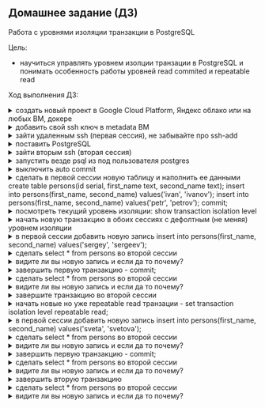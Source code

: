 ## **Домашнее задание (ДЗ)**

Работа с уровнями изоляции транзакции в PostgreSQL

Цель:

* научиться управлять уровнем изолции транзации в PostgreSQL и понимать особенность работы уровней read commited и repeatable read

Ход выполнения ДЗ:
  
  
<details><summary>создать новый проект в Google Cloud Platform, Яндекс облако или на любых ВМ, докере</summary>

Для целей ДЗ развёрнута VM "Ubuntu 22.04.2 LTS"
```bash
zetta55@ubuntu-vm1:~$ cat /etc/os-release 
PRETTY_NAME="Ubuntu 22.04.2 LTS"
NAME="Ubuntu"
VERSION_ID="22.04"
VERSION="22.04.2 LTS (Jammy Jellyfish)"
VERSION_CODENAME=jammy
ID=ubuntu
ID_LIKE=debian
HOME_URL="https://www.ubuntu.com/"
SUPPORT_URL="https://help.ubuntu.com/"
BUG_REPORT_URL="https://bugs.launchpad.net/ubuntu/"
PRIVACY_POLICY_URL="https://www.ubuntu.com/legal/terms-and-policies/privacy-policy"
UBUNTU_CODENAME=jammy
zetta55@ubuntu-vm1:~$ uname -a
Linux ubuntu-vm1 5.19.0-38-generic #39~22.04.1-Ubuntu SMP PREEMPT_DYNAMIC Fri Mar 17 21:16:15 UTC 2 x86_64 x86_64 x86_64 GNU/Linux
zetta55@ubuntu-vm1:~$ 
```

</details>
<details><summary>добавить свой ssh ключ в metadata ВМ</summary>

генерируем пару ключей, забрасываем публичный ключ на сервер, подключаемся к серверу.

</details>

<details><summary>зайти удаленным ssh (первая сессия), не забывайте про ssh-add</summary>
  
  ```shell
zetta55@ubuntu-vm1:~$ who
zetta55  :0           2023-04-09 17:37 (:0) #локальная сессия
zetta55  pts/2        2023-04-09 23:14 (172.16.0.125) #подключение по SSH
```
</details>

<details><summary>поставить PostgreSQL</summary>
  
  ```shell
zetta55@ubuntu-vm1:~$ sudo apt update && sudo apt upgrade -y && sudo sh -c 'echo "deb http://apt.postgresql.org/pub/repos/apt $(lsb_release -cs)-pgdg main" > /etc/apt/sources.list.d/pgdg.list' && wget --quiet -O - https://www.postgresql.org/media/keys/ACCC4CF8.asc | sudo apt-key add - && sudo apt-get update && sudo apt-get -y install postgresql-15
  
установлен пакет postgresql-15 самой новой версии (15.2-1.pgdg22.04+1)
  
zetta55@ubuntu-vm1:~$ pg_lsclusters
Ver Cluster Port Status Owner    Data directory              Log file
15  main    5432 online postgres /var/lib/postgresql/15/main /var/log/postgresql/postgresql-15-main.log
zetta55@ubuntu-vm1:~$

```
</details>

<details><summary>зайти вторым ssh (вторая сессия)</summary>
  
```shell
zetta55@ubuntu-vm1:~$ who
zetta55  :0           2023-04-09 17:37 (:0)
zetta55  pts/2        2023-04-09 23:22 (172.16.0.125)
zetta55  pts/3        2023-04-09 23:26 (172.16.0.125) #вторая SSH-сессия
zetta55@ubuntu-vm1:~$
```
</details>

<details><summary>запустить везде psql из под пользователя postgres</summary>

Для дальнейших манипуляций буду использовать postgresql-14
```shell
zetta55@ubuntu-vm1:~$ pg_lsclusters
Ver Cluster Port Status Owner    Data directory              Log file
15  main    5432 online postgres /var/lib/postgresql/15/main /var/log/postgresql/postgresql-15-main.log
zetta55@ubuntu-vm1:~$ sudo pg_ctlcluster 15 main stop
zetta55@ubuntu-vm1:~$ sudo pg_dropcluster 15 main
zetta55@ubuntu-vm1:~$ pg_lsclusters
Ver Cluster Port Status Owner Data directory Log file
zetta55@ubuntu-vm1:~$ sudo -u postgres pg_createcluster 14 main
Error: no initdb program for version 14 found
zetta55@ubuntu-vm1:~$ sudo apt update && sudo apt upgrade -y && sudo sh -c 'echo "deb http://apt.postgresql.org/pub/repos/apt $(lsb_release -cs)-pgdg main" > /etc/apt/sources.list.d/pgdg.list' && wget --quiet -O - https://www.postgresql.org/media/keys/ACCC4CF8.asc | sudo apt-key add - && sudo apt-get update && sudo apt-get -y install postgresql-14
  
...
  
zetta55@ubuntu-vm1:~$ pg_lsclusters
Ver Cluster Port Status Owner    Data directory              Log file
14  main    5432 online postgres /var/lib/postgresql/14/main /var/log/postgresql/postgresql-14-main.log
zetta55@ubuntu-vm1:~$
zetta55@ubuntu-vm1:~$ pg_ctlcluster 14 main start
Warning: the cluster will not be running as a systemd service. Consider using systemctl:
  sudo systemctl start postgresql@14-main
Error: You must run this program as the cluster owner (postgres) or root
zetta55@ubuntu-vm1:~$ sudo systemctl start postgresql@14-main
zetta55@ubuntu-vm1:~$ pg_ctlcluster 14 main start
Warning: the cluster will not be running as a systemd service. Consider using systemctl:
  sudo systemctl start postgresql@14-main
Error: You must run this program as the cluster owner (postgres) or root
zetta55@ubuntu-vm1:~$ sudo -u postgres pg_ctlcluster 14 main start
Warning: the cluster will not be running as a systemd service. Consider using systemctl:
  sudo systemctl start postgresql@14-main
Cluster is already running.
zetta55@ubuntu-vm1:~$


```

в каждой ssh-сессии делаю:
```shell
zetta55@ubuntu-vm1:~$ sudo -u postgres psql
[sudo] пароль для zetta55:
could not change directory to "/home/zetta55": Отказано в доступе
psql (15.2 (Ubuntu 15.2-1.pgdg22.04+1), server 14.7 (Ubuntu 14.7-1.pgdg22.04+1))
Type "help" for help.

postgres=#
```
</details>

<details><summary>выключить auto commit</summary>
  
Oтключаю auto commit  
```shell
postgres=#  \echo :AUTOCOMMIT
on
postgres=#  \set AUTOCOMMIT OFF
postgres=#  \echo :AUTOCOMMIT
OFF
postgres=#

```
</details>

<details><summary>сделать в первой сессии новую таблицу и наполнить ее данными create table persons(id serial, first_name text, second_name text); insert into persons(first_name, second_name) values('ivan', 'ivanov'); insert into persons(first_name, second_name) values('petr', 'petrov'); commit;</summary>

```shell
postgres=# create table persons(id serial, first_name text, second_name text);
CREATE TABLE
postgres=# insert into persons(first_name, second_name) values('ivan', 'ivanov');
INSERT 0 1
postgres=# insert into persons(first_name, second_name) values('petr', 'petrov');
INSERT 0 1
postgres=# commit;
ПРЕДУПРЕЖДЕНИЕ:  нет незавершённой транзакции
COMMIT
postgres=#  \dt+
                                    List of relations
 Schema |  Name   | Type  |  Owner   | Persistence | Access method | Size  | Description
--------+---------+-------+----------+-------------+---------------+-------+-------------
 public | persons | table | postgres | permanent   | heap          | 16 kB |
(1 row)

postgres=# SELECT * FROM persons;
 id | first_name | second_name
----+------------+-------------
  1 | ivan       | ivanov
  2 | petr       | petrov
(2 rows)

postgres=#

```
</details>

<details><summary>посмотреть текущий уровень изоляции: show transaction isolation level</summary>

```shell
postgres=# show transaction isolation level;
 transaction_isolation
-----------------------
 read committed
(1 row)

postgres=#
```
</details>

<details><summary>начать новую транзакцию в обоих сессиях с дефолтным (не меняя) уровнем изоляции</summary>
  
в каждой ssh-сессии делаю:
```shell
postgres=# BEGIN;
BEGIN
```
</details>

<details><summary>в первой сессии добавить новую запись insert into persons(first_name, second_name) values('sergey', 'sergeev');</summary>

в первой сессии
```shell
postgres=*# insert into persons(first_name, second_name) values('sergey', 'sergeev');
INSERT 0 1
postgres=*#
```
</details>

<details><summary>сделать select * from persons во второй сессии</summary>

во второй сессии
```shell
postgres=*#  SELECT * FROM persons;
 id | first_name | second_name
----+------------+-------------
  1 | ivan       | ivanov
  2 | petr       | petrov
(2 rows)

postgres=*#
```
</details>

<details><summary>видите ли вы новую запись и если да то почему?</summary>

  Новой записи не видно.
</details>

<details><summary>завершить первую транзакцию - commit;</summary>

```shell
postgres=*# COMMIT;
COMMIT
postgres=#
```
</details>

<details><summary>сделать select * from persons во второй сессии</summary>

```shell
postgres=*#  SELECT * FROM persons;
 id | first_name | second_name
----+------------+-------------
  1 | ivan       | ivanov
  2 | petr       | petrov
  3 | sergey     | sergeev
(3 rows)
postgres=*#
```
</details>

<details><summary>видите ли вы новую запись и если да то почему?</summary>

Да, новая запись теперь видна, т.к. она была зафиксирована commit-ом в первой сессии.
По умолчанию в PostgreSQL уровень изоляции Read Committed. Такой уровень изоляции всегда позволяет видеть изменения внесённые успешно завершёнными транзакциями в оставшихся параллельно открытых транзакциях. В транзакции, работающей на этом уровне, запрос SELECT (без предложения FOR UPDATE/SHARE) видит только те данные, которые были зафиксированы до начала запроса; он никогда не увидит незафиксированных данных или изменений, внесённых в процессе выполнения запроса параллельными транзакциями. По сути запрос SELECT видит снимок базы данных в момент начала выполнения запроса. Однако SELECT видит результаты изменений, внесённых ранее в этой же транзакции, даже если они ещё не зафиксированы. Также заметьте, что два последовательных оператора SELECT могут видеть разные данные даже в рамках одной транзакции, если какие-то другие транзакции зафиксируют изменения после выполнения первого SELECT.
</details>

<details><summary>завершите транзакцию во второй сессии</summary>
  
во второй сессии
```shell
postgres=*#  COMMIT;
COMMIT
postgres=#
```
</details>

<details><summary>начать новые но уже repeatable read транзации - set transaction isolation level repeatable read;</summary>
</details>

<details><summary>в первой сессии добавить новую запись insert into persons(first_name, second_name) values('sveta', 'svetova');</summary>
</details>

<details><summary>сделать select * from persons во второй сессии</summary>
</details>

<details><summary>видите ли вы новую запись и если да то почему?</summary>
</details>

<details><summary>завершить первую транзакцию - commit;</summary>
</details>

<details><summary>сделать select * from persons во второй сессии</summary>
</details>

<details><summary>видите ли вы новую запись и если да то почему?</summary>
</details>

<details><summary>завершить вторую транзакцию</summary>
</details>

<details><summary>сделать select * from persons во второй сессии</summary>
</details>

<details><summary>видите ли вы новую запись и если да то почему?</summary>
</details>

